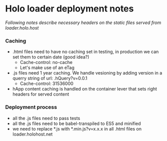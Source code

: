 # Holo loader deployment notes

*Following notes describe necessary headers on the static files served from loader.holo.host*

### Caching
- .html files need to have no caching set in testing, in production we can set them to certain date (good idea?)
    - Cache-control: no-cache
    - Let's make use of an eTag
- .js files need 1 year caching. We handle vesioning by adding version in a querry string of url: .hQuery?v=0.0.1
    - Cache-control: 31536000
- hApp content caching is handled on the container lever that sets right headers for served content

### Deployment process

- all the .js files need to pass tests
- all the .js files need to be babel-transpiled to ES5 and minified
- we need to replace *.js with *.min.js?v=x.x.x in all .html files on loader.holohost.net
